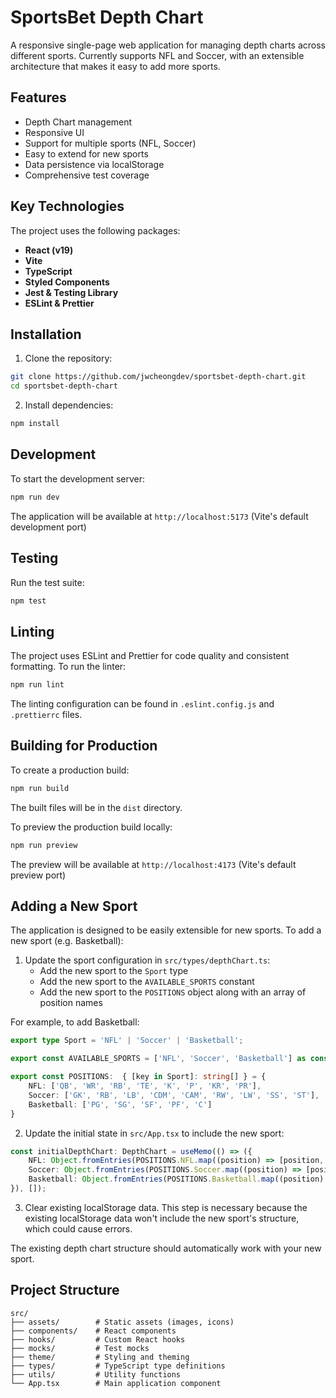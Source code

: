 # SportsBet Depth Chart

A responsive single-page web application for managing depth charts across different sports. Currently supports NFL and Soccer, with an extensible architecture that makes it easy to add more sports.

## Features

- Depth Chart management
- Responsive UI
- Support for multiple sports (NFL, Soccer)
- Easy to extend for new sports
- Data persistence via localStorage
- Comprehensive test coverage

## Key Technologies

The project uses the following packages:
- **React (v19)**
- **Vite**
- **TypeScript**
- **Styled Components**
- **Jest & Testing Library**
- **ESLint & Prettier**

## Installation

1. Clone the repository:
```bash
git clone https://github.com/jwcheongdev/sportsbet-depth-chart.git
cd sportsbet-depth-chart
```

2. Install dependencies:
```bash
npm install
```

## Development

To start the development server:

```bash
npm run dev
```

The application will be available at `http://localhost:5173`  (Vite's default development port)

## Testing

Run the test suite:

```bash
npm test
```

## Linting

The project uses ESLint and Prettier for code quality and consistent formatting. To run the linter:

```bash
npm run lint
```

The linting configuration can be found in `.eslint.config.js` and `.prettierrc` files.

## Building for Production

To create a production build:

```bash
npm run build
```

The built files will be in the `dist` directory.

To preview the production build locally:

```bash
npm run preview
```

The preview will be available at `http://localhost:4173` (Vite's default preview port)

## Adding a New Sport

The application is designed to be easily extensible for new sports. To add a new sport (e.g. Basketball):

1. Update the sport configuration in `src/types/depthChart.ts`:
   - Add the new sport to the `Sport` type
   - Add the new sport to the `AVAILABLE_SPORTS` constant
   - Add the new sport to the `POSITIONS` object along with an array of position names

For example, to add Basketball:
```typescript
export type Sport = 'NFL' | 'Soccer' | 'Basketball';

export const AVAILABLE_SPORTS = ['NFL', 'Soccer', 'Basketball'] as const;

export const POSITIONS:  { [key in Sport]: string[] } = {
    NFL: ['QB', 'WR', 'RB', 'TE', 'K', 'P', 'KR', 'PR'],
    Soccer: ['GK', 'RB', 'LB', 'CDM', 'CAM', 'RW', 'LW', 'SS', 'ST'],
    Basketball: ['PG', 'SG', 'SF', 'PF', 'C']
}
```

2. Update the initial state in `src/App.tsx` to include the new sport:
```typescript
const initialDepthChart: DepthChart = useMemo(() => ({
    NFL: Object.fromEntries(POSITIONS.NFL.map((position) => [position, []])),
    Soccer: Object.fromEntries(POSITIONS.Soccer.map((position) => [position, []])),
    Basketball: Object.fromEntries(POSITIONS.Basketball.map((position) => [position, []])),
}), []);
```

3. Clear existing localStorage data.
   This step is necessary because the existing localStorage data won't include the new sport's structure, which could cause errors.

The existing depth chart structure should automatically work with your new sport.

## Project Structure

```
src/
├── assets/        # Static assets (images, icons)
├── components/    # React components
├── hooks/         # Custom React hooks
├── mocks/         # Test mocks
├── theme/         # Styling and theming
├── types/         # TypeScript type definitions
├── utils/         # Utility functions
└── App.tsx        # Main application component
```

